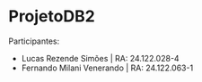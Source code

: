 # ProjetoDB2

Participantes:
- Lucas Rezende Simões | RA: 24.122.028-4
- Fernando Milani Venerando | RA: 24.122.063-1
